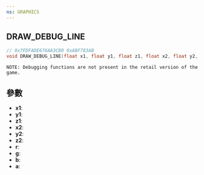```yaml
---
ns: GRAPHICS
---
```

## DRAW_DEBUG_LINE

```c
// 0x7FDFADE676AA3CB0 0xABF783AB
void DRAW_DEBUG_LINE(float x1, float y1, float z1, float x2, float y2, float z2, int r, int g, int b, int a);
```

```
NOTE: Debugging functions are not present in the retail version of the game.  
```

## 參數
* **x1**: 
* **y1**: 
* **z1**: 
* **x2**: 
* **y2**: 
* **z2**: 
* **r**: 
* **g**: 
* **b**: 
* **a**: 

